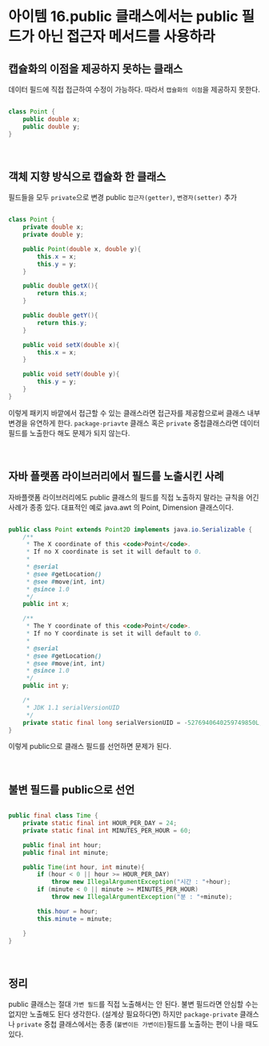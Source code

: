 # 아이템 16.public 클래스에서는 public 필드가 아닌 접근자 메서드를 사용하라

## 캡슐화의 이점을 제공하지 못하는 클래스
데이터 필드에 직접 접근하여 수정이 가능하다. 따라서 `캡슐화의 이점`을 제공하지 못한다.

```java 

class Point {
    public double x;
    public double y;
}

```

<br>

## 객체 지향 방식으로 캡슐화 한 클래스
필드들을 모두 `private`으로 변경
public `접근자(getter)`, `변경자(setter)` 추가

```java

class Point {
    private double x;
    private double y;

    public Point(double x, double y){
        this.x = x;
        this.y = y;
    }

    public double getX(){
        return this.x;
    }

    public double getY(){
        return this.y;
    }

    public void setX(double x){
        this.x = x;
    }

    public void setY(double y){
        this.y = y;
    }
}

```
이렇게 패키지 바깥에서 접근할 수 있는 클래스라면 접근자를 제공함으로써 클래스 내부 변경을 유연하게 한다.
`package-priavte` 클래스 혹은 `private` 중첩클래스라면 데이터 필드를 노출한다 해도 문제가 되지 않는다.

<br>

## 자바 플랫폼 라이브러리에서 필드를 노출시킨 사례
자바플랫폼 라이브러리에도 public 클래스의 필드를 직접 노출하지 말라는 규칙을 어긴 사례가 종종 있다.
대표적인 예로 java.awt 의 Point, Dimension 클래스이다.

```java

public class Point extends Point2D implements java.io.Serializable {
    /**
     * The X coordinate of this <code>Point</code>.
     * If no X coordinate is set it will default to 0.
     *
     * @serial
     * @see #getLocation()
     * @see #move(int, int)
     * @since 1.0
     */
    public int x;

    /**
     * The Y coordinate of this <code>Point</code>.
     * If no Y coordinate is set it will default to 0.
     *
     * @serial
     * @see #getLocation()
     * @see #move(int, int)
     * @since 1.0
     */
    public int y;

    /*
     * JDK 1.1 serialVersionUID
     */
    private static final long serialVersionUID = -5276940640259749850L;
}
```
이렇게 public으로 클래스 필드를 선언하면 문제가 된다.

<br>

## 불변 필드를 public으로 선언

```java

public final class Time {
	private static final int HOUR_PER_DAY = 24;
	private static final int MINUTES_PER_HOUR = 60;

	public final int hour;
	public final int minute;

	public Time(int hour, int minute){
		if (hour < 0 || hour >= HOUR_PER_DAY)
			throw new IllegalArgumentException("시간 : "+hour);
		if (minute < 0 || minute >= MINUTES_PER_HOUR)
			throw new IllegalArgumentException("분 : "+minute);

		this.hour = hour;
		this.minute = minute;

	}
}

```

<br>

## 정리
public 클래스는 절대 `가변 필드`를 직접 노출해서는 안 된다.
불변 필드라면 안심할 수는 없지만 노출해도 된다 생각한다. (설계상 필요하다면)
하지만 `package-private` 클래스나 `private` 중첩 클래스에서는 종종 (`불변이든 가변이든`)필드를 노출하는 편이 나을 때도 있다.
